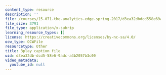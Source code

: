 ```yaml
---
content_type: resource
description: ''
file: /courses/15-071-the-analytics-edge-spring-2017/d3ea32dbdcd558e69adca4b2057b3c00_dDHsLmwd9No.vtt
file_size: 3791
file_type: application/x-subrip
learning_resource_types: []
license: https://creativecommons.org/licenses/by-nc-sa/4.0/
ocw_type: OCWFile
resourcetype: Other
title: 3play caption file
uid: d3ea32db-dcd5-58e6-9adc-a4b2057b3c00
video_metadata:
  youtube_id: null
---
```

